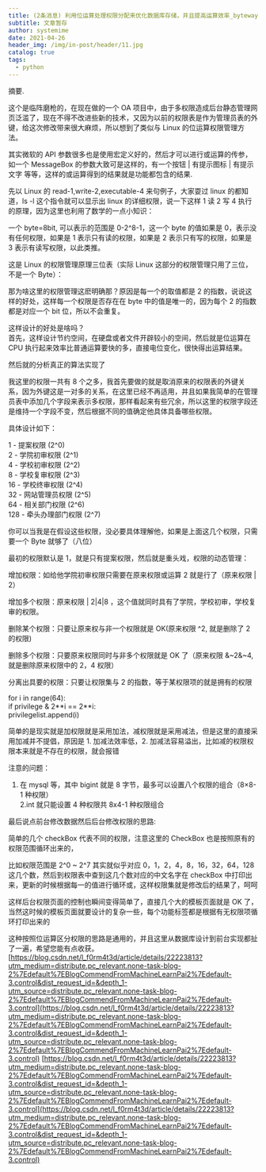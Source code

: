 ```yaml
---
title: (2条消息) 利用位运算处理权限分配来优化数据库存储，并且提高运算效率_byteway的专栏-CSDN博客
subtitle: 文章暂存
author: systemime
date: 2021-04-26
header_img: /img/in-post/header/11.jpg
catalog: true
tags:
  - python
---
```

摘要.

<!-- more -->

这个是临阵磨枪的，在现在做的一个 OA 项目中，由于多权限造成后台静态管理网页泛滥了，现在不得不改进些新的技术，又因为以前的权限表是作为管理员表的外键，给这次修改带来很大麻烦，所以想到了类似与 Linux 的位运算权限管理方法。

其实微软的 API 参数很多也是使用宏定义好的，然后才可以进行或运算的传参，如一个 MessageBox 的参数大致可是这样的，有一个按钮 | 有提示图标 | 有提示文字 等等，这样的或运算得到的结果就是功能都包含的结果.

先以 Linux 的 read-1,write-2,executable-4 来句例子，大家耍过 linux 的都知道，ls -l 这个指令就可以显示出 linux 的详细权限，说一下这样 1 读 2 写 4 执行的原理，因为这里也利用了数学的一点小知识：

一个 byte=8bit, 可以表示的范围是 0-2^8-1，这一个 byte 的值如果是 0，表示没有任何权限，如果是 1 表示只有读的权限，如果是 2 表示只有写的权限，如果是 3 表示有读写权限，以此类推。

这是 Linux 的权限管理原理三位表（实际 Linux 这部分的权限管理只用了三位，不是一个 Byte）：

那为啥这里的权限管理这麽明确那？原因是每一个的取值都是 2 的指数，说说这样的好处，这样每一个权限是否存在在 byte 中的值是唯一的，因为每个 2 的指数都是对应一个 bit 位，所以不会重复。

这样设计的好处是啥吗？  
首先，这样设计节约空间，在硬盘或者文件开辟较小的空间，然后就是位运算在 CPU 执行起来效率比普通运算要快的多，直接电位变化，很快得出运算结果。

然后就的分析真正的算法实现了

我这里的权限一共有 8 个之多，我首先要做的就是取消原来的权限表的外键关系，因为外键这是一对多的关系，在这里已经不再适用，并且如果我简单的在管理员表中添加几个字段来表示多权限，那样看起来有些冗余，所以这里的权限字段还是维持一个字段不变，然后根据不同的值确定他具体具备哪些权限。

具体设计如下：

1 - 提案权限 (2^0)  
2 - 学院初审权限 (2^1)  
4 - 学校初审权限 (2^2)  
8 - 学校复审权限 (2^3)  
16 - 学校终审权限 (2^4)  
32 - 网站管理员权限 (2^5)  
64 - 相关部门权限 (2^6)  
128 - 牵头办理部门权限 (2^7)

你可以当我是在假设这些权限，没必要具体理解他，如果是上面这几个权限，只需要一个 Byte 就够了（八位）

最初的权限默认是 1，就是只有提案权限，然后就是重头戏，权限的动态管理：

增加权限：如给他学院初审权限只需要在原来权限或运算 2 就是行了（原来权限 | 2）

增加多个权限：原来权限 | 2|4|8 ，这个值就同时具有了学院，学校初审，学校复审的权限。

删除某个权限：只要让原来权与非一个权限就是 OK(原来权限 ^2, 就是删除了 2 的权限)

删除多个权限：只要原来权限同时与非多个权限就是 OK 了（原来权限 &~2&~4, 就是删除原来权限中的 2，4 权限）

分离出具要的权限：只要让权限集与 2 的指数，等于某权限项的就是拥有的权限

for i in range(64):   
if privilege & 2\*\*i == 2\*\*i:  
privilegelist.append(i)

简单的是现实就是加权限就是采用加法，减权限就是采用减法，但是这里的直接采用加减并不提倡，原因是 1. 加减法效率低，2. 加减法容易溢出，比如减的权限权限本来就是不存在的权限，就会报错

注意的问题：  
1. 在 mysql 等，其中 bigint 就是 8 字节，最多可以设置八个权限的组合（8×8-1 种权限）  
2.int 就只能设置 4 种权限共 8x4-1 种权限组合

最后说点前台修改数据然后后台修改权限的思路:

简单的几个 checkBox 代表不同的权限，注意这里的 CheckBox 也是按照原有的权限范围循环出来的，

比如权限范围是 2^0 ~ 2^7 其实就似乎对应 0，1，2，4，8，16，32，64，128 这几个数，然后到权限表中查到这几个数对应的中文名字在 checkBox 中打印出来，更新的时候根据每一的值进行循环或，这样权限集就是修改后的结果了，呵呵

这样后台权限页面的控制也瞬间变得简单了，直接几个大的模板页面就是 OK 了，当然这时候的模板页面就要设计的复杂一些，每个功能标签都是根据有无权限项循环打印出来的

这种按照位运算区分权限的思路是通用的，并且这里从数据库设计到前台实现都扯了一遍，希望您能有点收获。 
 [https://blog.csdn.net/l_f0rm4t3d/article/details/22223813?utm_medium=distribute.pc_relevant.none-task-blog-2%7Edefault%7EBlogCommendFromMachineLearnPai2%7Edefault-3.control&dist_request_id=&depth_1-utm_source=distribute.pc_relevant.none-task-blog-2%7Edefault%7EBlogCommendFromMachineLearnPai2%7Edefault-3.control](https://blog.csdn.net/l_f0rm4t3d/article/details/22223813?utm_medium=distribute.pc_relevant.none-task-blog-2%7Edefault%7EBlogCommendFromMachineLearnPai2%7Edefault-3.control&dist_request_id=&depth_1-utm_source=distribute.pc_relevant.none-task-blog-2%7Edefault%7EBlogCommendFromMachineLearnPai2%7Edefault-3.control) 
 [https://blog.csdn.net/l_f0rm4t3d/article/details/22223813?utm_medium=distribute.pc_relevant.none-task-blog-2%7Edefault%7EBlogCommendFromMachineLearnPai2%7Edefault-3.control&dist_request_id=&depth_1-utm_source=distribute.pc_relevant.none-task-blog-2%7Edefault%7EBlogCommendFromMachineLearnPai2%7Edefault-3.control](https://blog.csdn.net/l_f0rm4t3d/article/details/22223813?utm_medium=distribute.pc_relevant.none-task-blog-2%7Edefault%7EBlogCommendFromMachineLearnPai2%7Edefault-3.control&dist_request_id=&depth_1-utm_source=distribute.pc_relevant.none-task-blog-2%7Edefault%7EBlogCommendFromMachineLearnPai2%7Edefault-3.control)
